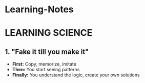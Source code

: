 # Learning-Notes


# LEARNING SCIENCE

## 1. "Fake it till you make it"

- **First:** Copy, memorize, imitate
- **Then:** You start seeing patterns  
- **Finally:** You understand the logic, create your own solutions
